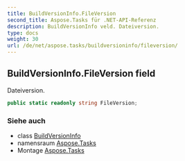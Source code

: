 ```yaml
---
title: BuildVersionInfo.FileVersion
second_title: Aspose.Tasks für .NET-API-Referenz
description: BuildVersionInfo veld. Dateiversion.
type: docs
weight: 30
url: /de/net/aspose.tasks/buildversioninfo/fileversion/
---
```

## BuildVersionInfo.FileVersion field

Dateiversion.

```csharp
public static readonly string FileVersion;
```

### Siehe auch

* class [BuildVersionInfo](../)
* namensraum [Aspose.Tasks](../../buildversioninfo/)
* Montage [Aspose.Tasks](../../../)


